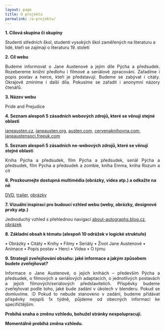 ```yaml
---
layout: page
title: O projektu
permalink: /o-projektu/
---
```




**1. Cílová skupina či skupiny**

Studenti středních škol, studenti vysokých škol zaměřených na literaturu a lidé, kteří se zajímají o literaturu 19. století

**2. Cíl webu**

 <p style="text-align: justify">Budeme informovat o Jane Austenové a jejím díle Pýcha a předsudek. Rozebereme knižní předlohu i filmové a seriálové zpracování. Zařadíme i popis postav a herce, kteří je představují. Budeme se zabývat i citáty. Okrajově zmíníme i další díla. Pokusíme se zařadit i anonymní názory čtenářů.</p>

**3. Název webu**

Pride and Prejudice

**4. Seznam alespoň 5 zásadních webových zdrojů, které se věnují stejné oblasti**

 [janeausten.cz](http://www.janeausten.cz/),  [janeausten.org](http://www.janeausten.org/),  [austen.com](http://www.austen.com/novels.htm),  [cervenaknihovna.com](http://www.cervenaknihovna.com/343/jane-austen/),  [janeaustensoci.freeuk.com](http://www.janeaustensoci.freeuk.com/)
 
**5. Seznam alespoň 5 zásadních ne-webových zdrojů, které se věnují stejné oblasti**

<p style="text-align: justify">Kniha Pýcha a předsudek, film Pýcha a předsudek, seriál Pýcha a předsudek, film Pýcha a předsudek a zombie, kniha Emma, kniha Rozum a cit</p>

**6. Prozkoumejte dostupná multimédia (obrázky, videa atp.) a odkažte na ně**

[DVD](http://www.stample.cz/Pycha-a-predsudek-film-DVD-d7362.htm?gclid=Cj0KEQjwrte4BRD-oYi3y5_AhZ4BEiQAzIFxn3kvHeqGrBxqbn22BjFVkR8044zzW5ep26LqQakN3asaAhfM8P8HAQ),  [trailer](https://www.youtube.com/watch?v=1dYv5u6v55Y),  [obrázky](https://www.google.cz/search?hl=cs&authuser=0&site=imghp&tbm=isch&source=hp&biw=1366&bih=643&q=pride+and+prejudice&oq=pride&gs_l=img.3.0.0l10.73385.73916.0.75638.5.5.0.0.0.0.162.505.0j4.4.0....0...1ac.1.64.img..1.4.502.f6PZXzXwG68)

**7. Vizuální inspiraci pro budoucí vzhled webu (weby, obrázky, designové prvky atp.)**

Jednoduchý vzhled s přehlednou navigací [about-autographs.blog.cz](http://about-autographs.blog.cz/), [obrázek](http://www.rachelcoker.com/wp-content/uploads/2013/09/Pride-and-Prejudice.jpg)

**8. Základní obsah k tématu (alespoň 10 odrážek v logické struktuře)**

•	Obrázky
•	Citáty
•	Knihy
•	Filmy
•	Seriály
•	Život Jane Austenové
•	Animace
•	Popis postav
•	Herci
•	Videa
•	O týmu

**9. Strategii zveřejňování obsahu: jaké informace a jakým způsobem budete zveřejňovat?**

<p style="text-align: justify">Informace o Jane Austenové, o jejích knihách – především Pýcha a předsudek, o filmových a seriálových adaptacích, o jednotlivých postavách a jejich filmových/seriálových představitelích.
Příspěvky budeme zveřejňovat podle toho, jaké bude zadání v úkolech v blenderu. Pokud se domluvíme. :D Pokud to nebude stanoveno v zadání, budeme přidávat příspěvky nejspíš 1x týdně, půjdeme od obecných informací ke specifičtějším.</p>

**Probíhá snaha o změnu vzhledu, bohužel stránky nespolupracují.**

**Momentálně probíhá změna vzhledu.**